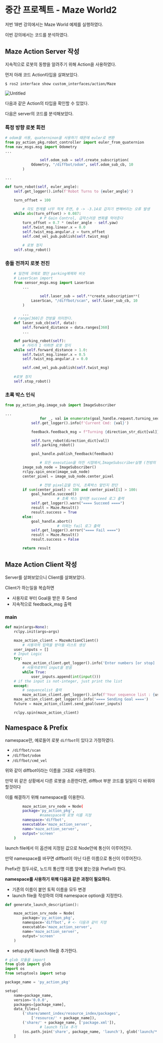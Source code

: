 # 중간 프로젝트 - Maze World2

저번 18번 강의에서는 Maze World 예제를 실행하였다.

이번 강의에서는 코드를 분석하였다.

## Maze Action Server 작성

지속적으로 로봇의 동향을 알려주기 위해 Action을 사용하였다.

먼저 아래 코드 Action타입을 살펴보았다.

```bash
$ ros2 interface show custom_interfaces/action/Maze
```

![Untitled](https://user-images.githubusercontent.com/80799025/181170587-48160849-352a-4fce-be56-77d100e131d6.png)

다음과 같은 Action의 타입을 확인할 수 있었다.

다음은 server의 코드를 분석해보았다.

### 특정 방향 로봇 회전

```python
# odom을 사용, quaterninon을 사용하기 때문에 euler로 변환
from py_action_pkg.robot_controller import euler_from_quaternion
from nav_msgs.msg import Odometry
...

				self.odom_sub = self.create_subscription(
            Odometry, "/diffbot/odom", self.odom_sub_cb, 10
        )

...

def turn_robot(self, euler_angle):
    self.get_logger().info(f'Robot Turns to {euler_angle}')

    turn_offset = 100
		
		# 각도 한계를 너무 적게 주면, 0 -> -3.14로 갑자기 변해버리는 오류 발생
    while abs(turn_offset) > 0.087:
				# P Gain Control, 급작스러운 변화를 막아준다
        turn_offset = 0.7 * (euler_angle - self.yaw)
        self.twist_msg.linear.x = 0.0
        self.twist_msg.angular.z = turn_offset
        self.cmd_vel_pub.publish(self.twist_msg)
			
		# 로봇 정지
    self.stop_robot()
```

### 충돌 전까지 로봇 전진

```python
	# 일전에 과제로 했던 parking예제와 비슷
	# LaserScan import
	from sensor_msgs.msg import LaserScan
		...

				self.laser_sub = self.**create_subscription**(
            LaserScan, "/diffbot/scan", self.laser_sub_cb, 10
        )

		...
	# range[360]은 전방을 의미한다.
	def laser_sub_cb(self, data):
        self.forward_distance = data.ranges[360]
		...

	def parking_robot(self):
		# 거리가 1 이하면 로봇 정지
    while self.forward_distance > 1.0:
        self.twist_msg.linear.x = 0.5
        self.twist_msg.angular.z = 0.0

        self.cmd_vel_pub.publish(self.twist_msg)
	
	#로봇 정지
    self.stop_robot()
```

### 초록 박스 인식

```python
from py_action_pkg.image_sub import ImageSubscriber

...
				for _, val in enumerate(goal_handle.request.turning_sequence):
            self.get_logger().info(f'Current Cmd: {val}')

            feedback.feedback_msg = f"Turning {direction_str_dict[val]}"

            self.turn_robot(direction_dict[val])
            self.parking_robot()

            goal_handle.publish_feedback(feedback)

				# 모든 execution을 마친 시점에서,ImageSubscriber실행 (전방의 중간의 이미지를 얻음)
        image_sub_node = ImageSubscriber()
        rclpy.spin_once(image_sub_node)
        center_pixel = image_sub_node.center_pixel

				# 전방 pixel값을 인식, 초록박스 앞인지 판단
        if sum(center_pixel) < 300 and center_pixel[1] > 100:
            goal_handle.succeed()
						# 초록 박스 앞이면 succeed 로그 출력
            self.get_logger().warn("==== Succeed ====")
            result = Maze.Result()
            result.success = True
        else:
            goal_handle.abort()
						# 이외는 fail 로그 출력
            self.get_logger().error("==== Fail ====")
            result = Maze.Result()
            result.success = False

        return result
```

## Maze Action Client 작성

Server를 살펴보았으니 Client를 살펴보았다.

Client가 하는일을 복습하면

- 사용자로 부터 Goal을 받은 후 Send
- 지속적으로 feedback_msg 출력

### main

```python
def main(args=None):
    rclpy.init(args=args)

    maze_action_client = MazeActionClient()
		# 사용자의 입력을 받아둘 리스트 생성
    user_inputs = []
    # Input Logic
    try:
        maze_action_client.get_logger().info('Enter numbers [or stop] : ')
		# 사용자로부터 input을 받음
        while True:
            user_inputs.append(int(input()))
    # if the input is not-integer, just print the list
    except:
		# sequencelist 출력
        maze_action_client.get_logger().info(f'Your sequence list : {user_inputs}')
    maze_action_client.get_logger().info('==== Sending Goal ====')
    future = maze_action_client.send_goal(user_inputs)

    rclpy.spin(maze_action_client)
```

## Namespace & Prefix

namespace란, 예로들어 로봇 `diffbot`이 있다고 가정하였다.

- `/diffbot/scan`
- `/diffbot/odom`
- `/diffbot/cmd_vel`

위와 같이 diffbot이라는 이름을 그대로 사용하였다.

만약 위 같은 상황에서 다른 로봇을 소환한다면, diffbot 부분 코드를 일일이 다 바꿔야 할것이다

이를 해결하기 위해 namespace를 이용한다.

```bash
		maze_action_srv_node = Node(
        package='py_action_pkg',
				#namespace에 로봇 이름 지정
        namespace='diffbot',
        executable='maze_action_server',
        name='maze_action_server',
        output='screen'
    )
```

launch file에서 이 옵션에 지정된 값으로 Node안에 통신이 이루어진다.

만약 namespace를 바꾸면 diffbot이 아닌 다른 이름으로 통신이 이루어진다.

Prefix란 접두사로, 노드의 통신명 이름 앞에 붙는것을 Prefix라 한다.

**namespace를 사용하기 위해 다음과 같은 과정이 필요하다.**

- 기존의 이름이 붙언 토픽 이름을 모두 변경
- launch file을 작성하여 이때 namespace  option을 지정한다.

```python
def generate_launch_description():

    maze_action_srv_node = Node(
        package='py_action_pkg',
        namespace='diffbot', # <- 다음과 같이 지정
        executable='maze_action_server',
        name='maze_action_server',
        output='screen'
    )
```

- setup.py에 launch file을 추가한다.

```python
# glob 모듈을 import
from glob import glob
import os
from setuptools import setup

package_name = 'py_action_pkg'

setup(
    name=package_name,
    version='0.0.0',
    packages=[package_name],
    data_files=[
        ('share/ament_index/resource_index/packages',
            ['resource/' + package_name]),
        ('share/' + package_name, ['package.xml']),
				# launch file 추가
        (os.path.join('share', package_name, 'launch'), glob('launch/*.launch.py')),
    ]
```
